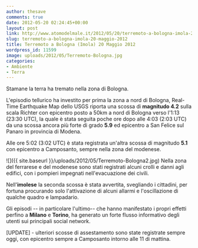 ```yaml
---
author: thesave
comments: true
date: 2012-05-20 02:24:45+00:00
layout: post
link: http://www.atomodelmale.it/2012/05/20/terremoto-a-bologna-imola-20-maggio-2012/
slug: terremoto-a-bologna-imola-20-maggio-2012
title: Terremoto a Bologna (Imola) 20 Maggio 2012
wordpress_id: 11599
image: uploads/2012/05/Terremoto-Bologna.jpg
categories:
- Ambiente
- Terra
---
```


Stamane la terra ha tremato nella zona di Bologna.

L'episodio tellurico ha investito per prima la zona a nord di Bologna, Real-Time Earthquake Map dello USGS riporta una scossa di **magnitudo 4.2** sulla scala Richter con epicentro posto a 50km a nord di Bologna verso l'1:13 (23:30 UTC), la quale è stata seguita poche ore dopo alle 4:03 (2:03 UTC) da una scossa ancora più forte di grado **5.9** ed epicentro a San Felice sul Panaro in provincia di Modena.

Alle ore 5:02 (3:02 UTC) è stata registrata un'altra scossa di magnitudo **5.1** con epicentro a Camposanto, sempre nella zona del modenese.

![]({{ site.baseurl }}/uploads/2012/05/Terremoto-Bologna2.jpg)
Nella zona del ferrarese e del modenese sono stati registrati alcuni crolli e danni agli edifici, con i pompieri impegnati nell'evacuazione dei civili.

Nell'**imolese** la seconda scossa è stata avvertita, svegliando i cittadini, per fortuna procurando solo l'attivazione di alcuni allarmi e l'oscillazione di qualche quadro e lampadario.

Gli episodi -- in particolare l'ultimo-- che hanno manifestato i propri effetti perfino a **Milano** e **Torino**, ha generato un forte flusso informativo degli utenti sui principali social network.

[UPDATE] - ulteriori scosse di assestamento sono state registrate sempre oggi, con epicentro sempre a Camposanto intorno alle 11 di mattina.
